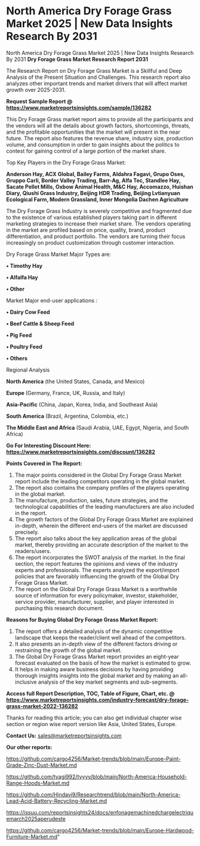 # North America Dry Forage Grass Market 2025 | New Data Insights Research By 2031
North America Dry Forage Grass Market 2025 | New Data Insights Research By 2031
<strong>Dry Forage Grass Market Research Report 2031</strong>

The Research Report on Dry Forage Grass Market is a Skillful and Deep Analysis of the Present Situation and Challenges. This research report also analyzes other important trends and market drivers that will affect market growth over 2025-2031.

<strong>Request Sample Report @ <a href=https://www.marketreportsinsights.com/sample/136282>https://www.marketreportsinsights.com/sample/136282</a></strong>

This Dry Forage Grass market report aims to provide all the participants and the vendors will all the details about growth factors, shortcomings, threats, and the profitable opportunities that the market will present in the near future. The report also features the revenue share, industry size, production volume, and consumption in order to gain insights about the politics to contest for gaining control of a large portion of the market share.

Top Key Players in the Dry Forage Grass Market:

<strong>Anderson Hay, ACX Global, Bailey Farms, Aldahra Fagavi, Grupo Oses, Gruppo Carli, Border Valley Trading, Barr-Ag, Alfa Tec, Standlee Hay, Sacate Pellet Mills, Oxbow Animal Health, M&C Hay, Accomazzo, Huishan Diary, Qiushi Grass Industry, Beijing HDR Trading, Beijing Lvtianyuan Ecological Farm, Modern Grassland, Inner Mongolia Dachen Agriculture</strong>

The Dry Forage Grass Industry is severely competitive and fragmented due to the existence of various established players taking part in different marketing strategies to increase their market share. The vendors operating in the market are profiled based on price, quality, brand, product differentiation, and product portfolio. The vendors are turning their focus increasingly on product customization through customer interaction.

Dry Forage Grass Market Major Types are:

<strong>• Timothy Hay

• Alfalfa Hay

• Other</strong>

Market Major end-user applications :

<strong>• Dairy Cow Feed

• Beef Cattle & Sheep Feed

• Pig Feed

• Poultry Feed

• Others</strong>

Regional Analysis

</u><strong><b>North America</b></strong> (the United States, Canada, and Mexico)

<strong><b>Europe </b></strong>(Germany, France, UK, Russia, and Italy)

<strong><b>Asia-Pacific</b></strong> (China, Japan, Korea, India, and Southeast Asia)

<strong><b>South America</b></strong> (Brazil, Argentina, Colombia, etc.)

<strong><b>The Middle East and Africa</b></strong> (Saudi Arabia, UAE, Egypt, Nigeria, and South Africa)

<strong>Go For Interesting Discount Here: <a href=https://www.marketreportsinsights.com/discount/136282>https://www.marketreportsinsights.com/discount/136282</a></strong>

<strong>Points Covered in The Report:</strong>
<ol>
  <li>The major points considered in the Global Dry Forage Grass Market report include the leading competitors operating in the global market.</li>
  <li>The report also contains the company profiles of the players operating in the global market.</li>
  <li>The manufacture, production, sales, future strategies, and the technological capabilities of the leading manufacturers are also included in the report.</li>
  <li>The growth factors of the Global Dry Forage Grass Market are explained in-depth, wherein the different end-users of the market are discussed precisely.</li>
  <li>The report also talks about the key application areas of the global market, thereby providing an accurate description of the market to the readers/users.</li>
  <li>The report incorporates the SWOT analysis of the market. In the final section, the report features the opinions and views of the industry experts and professionals. The experts analyzed the export/import policies that are favorably influencing the growth of the Global Dry Forage Grass Market.</li>
  <li>The report on the Global Dry Forage Grass Market is a worthwhile source of information for every policymaker, investor, stakeholder, service provider, manufacturer, supplier, and player interested in purchasing this research document.</li>
</ol>
<strong>Reasons for Buying Global Dry Forage Grass Market Report:</strong>

<ol>
  <li>The report offers a detailed analysis of the dynamic competitive landscape that keeps the reader/client well ahead of the competitors.</li>
  <li>It also presents an in-depth view of the different factors driving or restraining the growth of the global market.</li>
  <li>The Global Dry Forage Grass Market report provides an eight-year forecast evaluated on the basis of how the market is estimated to grow.</li>
  <li>It helps in making aware business decisions by having providing thorough insights insights into the global market and by making an all-inclusive analysis of the key market segments and sub-segments.</li>
</ol>
<strong>Access full Report Description, TOC, Table of Figure, Chart, etc. @ <a href=https://www.marketreportsinsights.com/industry-forecast/dry-forage-grass-market-2022-136282>https://www.marketreportsinsights.com/industry-forecast/dry-forage-grass-market-2022-136282</a></strong>


Thanks for reading this article; you can also get individual chapter wise section or region wise report version like Asia, United States, Europe.

<strong>Contact Us:</strong>
sales@marketreportsinsights.com

<strong>Our other reports:</strong>

<a href=https://github.com/cargo4256/Market-trends/blob/main/Europe-Paint-Grade-Zinc-Dust-Market.md>https://github.com/cargo4256/Market-trends/blob/main/Europe-Paint-Grade-Zinc-Dust-Market.md</a>

<a href=https://github.com/tyagi992/tyyyy/blob/main/North-America-Household-Range-Hoods-Market.md>https://github.com/tyagi992/tyyyy/blob/main/North-America-Household-Range-Hoods-Market.md</a>

<a href=https://github.com/Hindavi9/Researchtrend/blob/main/North-America-Lead-Acid-Battery-Recycling-Market.md>https://github.com/Hindavi9/Researchtrend/blob/main/North-America-Lead-Acid-Battery-Recycling-Market.md</a>

<a href=https://issuu.com/reportsinsights24/docs/enfonagemachinedchargelectriquemarch2025aperudeste>https://issuu.com/reportsinsights24/docs/enfonagemachinedchargelectriquemarch2025aperudeste</a>

<a href=https://github.com/cargo4256/Market-trends/blob/main/Europe-Hardwood-Furniture-Market.md>https://github.com/cargo4256/Market-trends/blob/main/Europe-Hardwood-Furniture-Market.md</a>"
